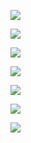 
![](http://7xoc51.com1.z0.glb.clouddn.com/Dgxa2eTU8AEz8h_.jpg)

![](http://7xoc51.com1.z0.glb.clouddn.com/180703DhIVEG5XcAYMh2L.jpg)

![](http://7xoc51.com1.z0.glb.clouddn.com/DgthRcBXkAIUjp4.jpg)

![](http://7xoc51.com1.z0.glb.clouddn.com/Dg2NiLfWkAEEuvt.jpg)

![](http://7xoc51.com1.z0.glb.clouddn.com/Dg2WDISXUAAp-LW.jpg)

![](http://7xoc51.com1.z0.glb.clouddn.com/DgzUQK9X0AEVXuW.jpg)

![](http://7xoc51.com1.z0.glb.clouddn.com/Dg1aKYHX4AEXi42.jpg)
